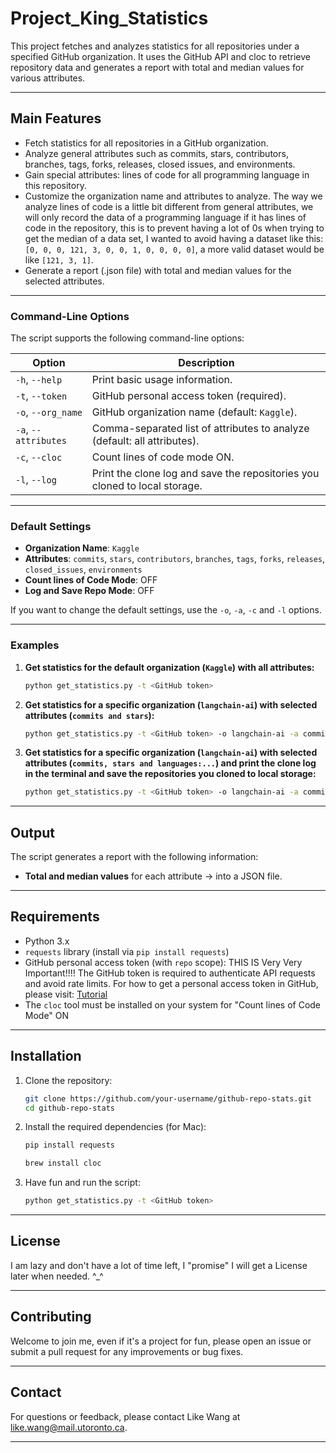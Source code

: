 # Project_King_Statistics

This project fetches and analyzes statistics for all repositories under a specified GitHub organization. It uses the GitHub API and cloc to retrieve repository data and generates a report with total and median values for various attributes.

---

## **Main Features**
- Fetch statistics for all repositories in a GitHub organization.
- Analyze general attributes such as commits, stars, contributors, branches, tags, forks, releases, closed issues, and environments.
- Gain special attributes: lines of code for all programming language in this repository.
- Customize the organization name and attributes to analyze. The way we analyze lines of code is a little bit different from general attributes, we will only record the data of a programming language if it has lines of code in the repository, this is to prevent having a lot of 0s when trying to get the median of a data set, I wanted to avoid having a dataset like this: `[0, 0, 0, 121, 3, 0, 0, 1, 0, 0, 0, 0]`, a more valid dataset would be like `[121, 3, 1]`.
- Generate a report (.json file) with total and median values for the selected attributes.

---

### **Command-Line Options**
The script supports the following command-line options:

| Option            | Description                                                                 |
|-------------------|-----------------------------------------------------------------------------|
| `-h`, `--help`    | Print basic usage information.                                              |
| `-t`, `--token`   | GitHub personal access token (required).                                    |
| `-o`, `--org_name`| GitHub organization name (default: `Kaggle`).                               |
| `-a`, `--attributes` | Comma-separated list of attributes to analyze (default: all attributes). |
| `-c`, `--cloc`    | Count lines of code mode ON.                                                |
| `-l`, `--log`     | Print the clone log and save the repositories you cloned to local storage.  |


---

### **Default Settings**
- **Organization Name**: `Kaggle`
- **Attributes**: `commits`, `stars`, `contributors`, `branches`, `tags`, `forks`, `releases`, `closed_issues`, `environments`
- **Count lines of Code Mode**: OFF
- **Log and Save Repo Mode**: OFF

If you want to change the default settings, use the `-o`, `-a`, `-c` and `-l` options.

---

### **Examples**

1. **Get statistics for the default organization (`Kaggle`) with all attributes:**
   ```bash
   python get_statistics.py -t <GitHub token>
   ```
2. **Get statistics for a specific organization (`langchain-ai`) with selected attributes (`commits and stars`):**
   ```bash
   python get_statistics.py -t <GitHub token> -o langchain-ai -a commits,stars
   ```
3. **Get statistics for a specific organization (`langchain-ai`) with selected attributes (`commits, stars and languages:...`) and print the clone log in the terminal and save the repositories you cloned to local storage:**
   ```bash
   python get_statistics.py -t <GitHub token> -o langchain-ai -a commits,stars -c -l
   ```

---

## **Output**
The script generates a report with the following information:
- **Total and median values** for each attribute -> into a JSON file.

---

## **Requirements**
- Python 3.x
- `requests` library (install via `pip install requests`)
- GitHub personal access token (with `repo` scope): THIS IS Very Very Important!!!! The GitHub token is required to authenticate API requests and avoid rate limits. For how to get a personal access token in GitHub, please visit: [Tutorial](https://docs.github.com/en/authentication/keeping-your-account-and-data-secure/managing-your-personal-access-tokens)
- The `cloc` tool must be installed on your system for "Count lines of Code Mode" ON

---

## **Installation**
1. Clone the repository:
   ```bash
   git clone https://github.com/your-username/github-repo-stats.git
   cd github-repo-stats
   ```
2. Install the required dependencies (for Mac):
    ```bash
    pip install requests
    ```
    ```bash
    brew install cloc
    ```
3. Have fun and run the script:
    ```bash
    python get_statistics.py -t <GitHub token>
    ```

---

## **License**
I am lazy and don't have a lot of time left, I "promise" I will get a License later when needed. ^_^

---

## **Contributing**
Welcome to join me, even if it's a project for fun, please open an issue or submit a pull request for any improvements or bug fixes.

---

## **Contact**
For questions or feedback, please contact Like Wang at like.wang@mail.utoronto.ca.

---